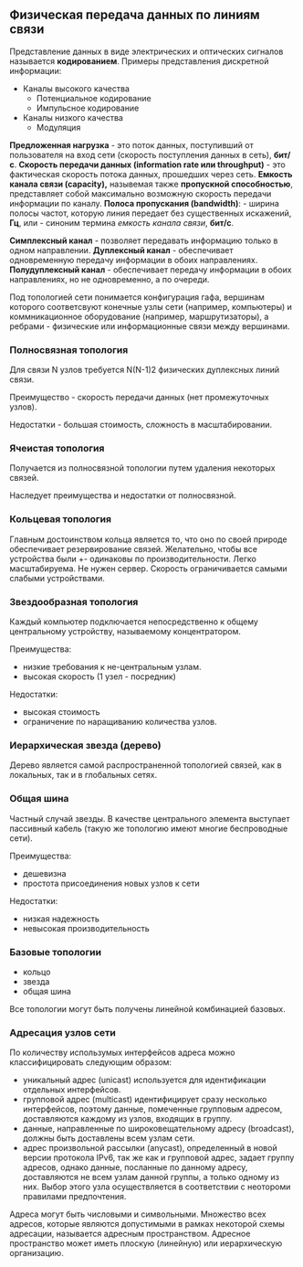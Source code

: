 ## Физическая передача данных по линиям связи
Представление данных в виде электрических и оптических сигналов называется **кодированием**.
Примеры представления дискретной информации:
- Каналы высокого качества
	- Потенциальное кодирование
	- Импульсное кодирование
- Каналы низкого качества
	- Модуляция

**Предложенная нагрузка** - это поток данных, поступивший от пользователя на вход сети (скорость поступления данных в сеть), **бит/с**.
**Скорость передачи данных (information rate или throughput)** - это фактическая скорость потока данных, прошедших через сеть.
**Емкость канала связи (capacity),** назывемая также **пропускной способностью**, представляет собой максимально возможную скорость передачи информации по каналу.
**Полоса пропускания (bandwidth)**:
\- ширина полосы частот, которую линия передает  без существенных искажений, **Гц**,
или
\- синоним термина *емкость канала связи*, **бит/с**.

**Симплексный канал** - позволяет передавать информацию только в одном направлении.
**Дуплексный канал** - обеспечивает одновременную передачу информации в обоих направлениях.
**Полудуплексный канал** - обеспечивает передачу информации в обоих направлениях, но не одновременно, а по очереди.

Под топологией сети понимается конфигурация гафа, вершинам которого соответсвуют конечные узлы сети (например, компьютеры) и коммникационное оборудование (например, маршрутизаторы), а ребрами - физические или информационные связи между вершинами.

### Полносвязная топология
Для связи N узлов требуется N(N-1)2 физических дуплексных линий связи.

Преимущество - скорость передачи данных (нет промежуточных узлов).

Недостатки - большая стоимость, сложность в масштабировании.

### Ячеистая топология
Получается из полносвязной топологии путем удаления некоторых связей.

Наследует преимущества и недостатки от полносвязной.

### Кольцевая топология
Главным достоинством кольца является то, что оно по своей природе обеспечивает резервирование связей.
Желательно, чтобы все устройства были +- одинаковы по производительности.
Легко масштабируема.
Не нужен сервер. 
Скорость ограничивается самыми слабыми устройствами.

### Звездообразная топология
Каждый компьютер подключается непосредственно к общему центральному устройству, называемому концентратором.

Преимущества:
- низкие требования к не-центральным узлам.
- высокая скорость (1 узел - посредник)

Недостатки:
- высокая стоимость
- ограничение по наращиванию количества узлов.

### Иерархическая звезда (дерево)
Дерево является самой распространенной топологией связей, как в локальных, так и в глобальных сетях.

### Общая шина
Частный случай звезды.
В качестве центрального элемента выступает пассивный кабель (такую же топологию имеют многие беспроводные сети).

Преимущества:
- дешевизна
- простота присоединения новых узлов к сети

Недостатки:
- низкая надежность
- невысокая производительность

### Базовые топологии
- кольцо
- звезда
- общая шина

Все топологии могут быть получены линейной комбинацией базовых.

### Адресация узлов сети
По количеству использумых интерфейсов адреса можно классифицировать следующим образом:
- уникальный адрес (unicast) используется для идентификации отдельных интерфейсов.
- групповой адрес (multicast) идентифицирует сразу несколько интерфейсов, поэтому данные, помеченные групповым адресом, доставляются каждому из узлов, входящих в группу.
- данные, направленные по широковещательному адресу (broadcast), должны быть доставлены всем узлам сети.
- адрес произвольной рассылки (anycast), определенный в новой версии протокола IPv6, так же как и групповой адрес, задает группу адресов, однако данные, посланные по данному адресу, доставляются не всем узлам данной группы, а только одному из них. Выбор этого узла осуществляется в соответствии с неотороми правилами предпочтения.

Адреса могут быть числовыми и символьными.
Множество всех  адресов, которые являются допустимыми в рамках некоторой схемы адресации, называется адресным пространством. Адресное пространство может иметь плоскую (линейную) или иерархическую организацию.